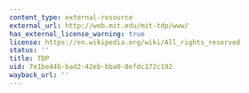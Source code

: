 ```yaml
---
content_type: external-resource
external_url: http://web.mit.edu/mit-tdp/www/
has_external_license_warning: true
license: https://en.wikipedia.org/wiki/All_rights_reserved
status: ''
title: TDP
uid: 7e1be44b-bad2-42eb-bba0-8efdc172c192
wayback_url: ''
---
```

